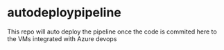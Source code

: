 # autodeploypipeline

This repo will auto deploy the pipeline once the code is commited here to the VMs integrated with Azure devops
